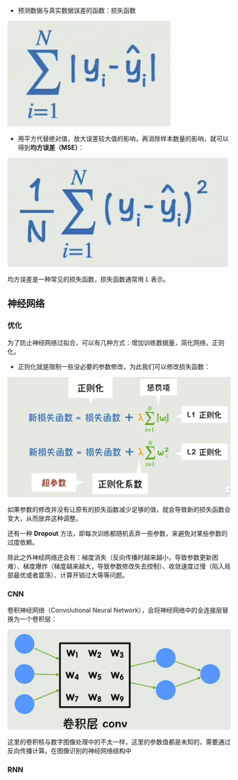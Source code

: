 

- 预测数据与真实数据误差的函数：损失函数

![alt text](image.png)

- 用平方代替绝对值，放大误差较大值的影响，再消除样本数量的影响，就可以得到**均方误差（MSE）**：

![alt text](image-1.png)

均方误差是一种常见的损失函数，损失函数通常用 $L$ 表示。

## 神经网络


### 优化

为了防止神经网络过拟合，可以有几种方式：增加训练数据量，简化网络，正则化。

- 正则化就是限制一些没必要的参数修改，为此我们可以修改损失函数：

![alt text](image-2.png)

如果参数的修改并没有让原有的损失函数减少足够的值，就会导致新的损失函数会变大，从而放弃这种调整。

还有一种 **Dropout** 方法，即每次训练都随机丢弃一些参数，来避免对某些参数的过度依赖。

除此之外神经网络还会有：梯度消失（反向传播时越来越小，导致参数更新困难）、梯度爆炸（梯度越来越大，导致参数修改失去控制）、收敛速度过慢（陷入局部最优或者震荡）、计算开销过大等等问题。


### CNN

卷积神经网络（Convolutional Neural Network），会将神经网络中的全连接层替换为一个卷积层：

![alt text](image-3.png)

这里的卷积核与数字图像处理中的不太一样，这里的参数值都是未知的，需要通过反向传播计算。在图像识别的神经网络结构中

### RNN


